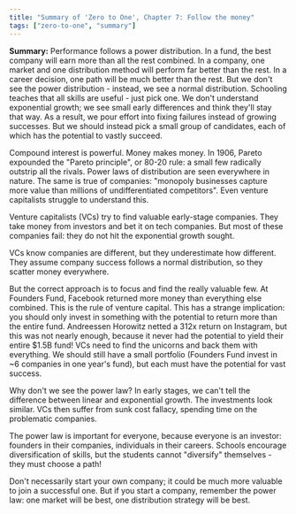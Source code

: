 ```yaml
---
title: "Summary of 'Zero to One', Chapter 7: Follow the money"
tags: ["zero-to-one", "summary"]
---
```


**Summary:**
Performance follows a power distribution.
In a fund, the best company will earn more than all the rest combined.
In a company, one market and one distribution method will perform far better than the rest.
In a career decision, one path will be much better than the rest.
But we don't see the power distribution -
instead, we see a normal distribution.
Schooling teaches that all skills are useful - just pick one.
We don't understand exponential growth;
we see small early differences and think they'll stay that way.
As a result,
we pour effort into fixing failures instead of growing successes.
But we should instead pick a small group of candidates,
each of which has the potential to vastly succeed.

Compound interest is powerful. 
Money makes money. 
In 1906, Pareto expounded the "Pareto principle", or 80-20 rule: 
a small few radically outstrip all the rivals. 
Power laws of distribution are seen everywhere in nature. 
The same is true of companies: 
"monopoly businesses capture more value than millions of undifferentiated competitors". 
Even venture capitalists struggle to understand this.

Venture capitalists (VCs) try to find valuable early-stage companies. 
They take money from investors and bet it on tech companies. 
But most of these companies fail: 
they do not hit the exponential growth sought.

VCs know companies are different, 
but they underestimate how different. 
They assume company success follows a normal distribution, 
so they scatter money everywhere.

But the correct approach is to focus and find the really valuable few. 
At Founders Fund, Facebook returned more money than everything else combined. 
This is the rule of venture capital. 
This has a strange implication: 
you should only invest in something with the potential to return more than the entire fund. 
Andreessen Horowitz netted a 312x return on Instagram, 
but this was not nearly enough, 
because it never had the potential to yield their entire $1.5B fund! 
VCs need to find the unicorns and back them with everything. 
We should still have a small portfolio 
(Founders Fund invest in ~6 companies in one year's fund), 
but each must have the potential for vast success.

Why don't we see the power law? 
In early stages, we can't tell the difference between linear and exponential growth. 
The investments look similar.
VCs then suffer from sunk cost fallacy, 
spending time on the problematic companies.

The power law is important for everyone,
because everyone is an investor:
founders in their companies,
individuals in their careers.
Schools encourage diversification of skills,
but the students cannot "diversify" themselves -
they must choose a path!

Don't necessarily start your own company;
it could be much more valuable to join a successful one.
But if you start a company, remember the power law:
one market will be best,
one distribution strategy will be best.
